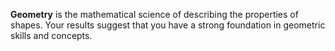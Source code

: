 **Geometry** is the mathematical science of describing the properties of shapes. Your results suggest that you have a strong foundation in geometric skills and concepts.
